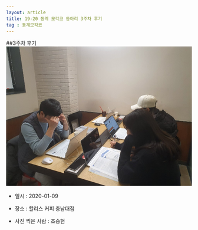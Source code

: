 ```yaml
---
layout: article
title: 19-20 동계 모각코 동아리 3주차 후기
tag : 동계모각코
---
```


##3주차 후기
![3주차](/MGC/3주차.jpg)

* 일시 : 2020-01-09

* 장소 : 할리스 커피 충남대점

* 사진 찍은 사람 : 조승현